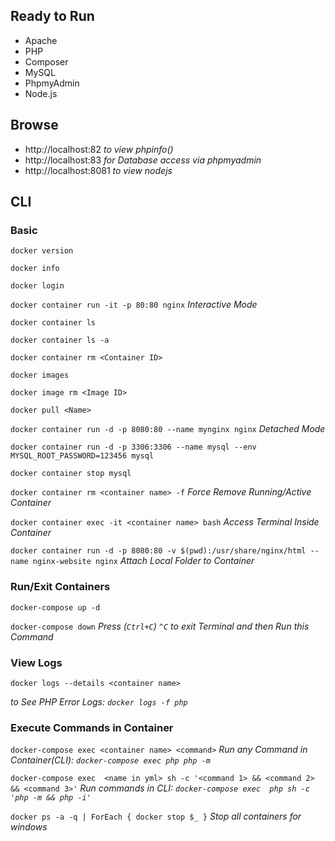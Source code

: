 ## Ready to Run

* Apache
* PHP
* Composer
* MySQL
* PhpmyAdmin
* Node.js

## Browse

* http://localhost:82 _to view phpinfo()_
* http://localhost:83 _for Database access via phpmyadmin_
* http://localhost:8081 _to view nodejs_


## CLI

### Basic
`docker version`

`docker info`

`docker login`

`docker container run -it -p 80:80 nginx`                                                         _Interactive Mode_

`docker container ls`

`docker container ls -a`

`docker container rm <Container ID>`

`docker images`

`docker image rm <Image ID>`

`docker pull <Name>`

`docker container run -d -p 8080:80 --name mynginx nginx`                                         _Detached Mode_

`docker container run -d -p 3306:3306 --name mysql --env MYSQL_ROOT_PASSWORD=123456 mysql`

`docker container stop mysql`

`docker container rm <container name> -f`                                                         _Force Remove Running/Active Container_

`docker container exec -it <container name> bash`                                                 _Access Terminal Inside Container_

`docker container run -d -p 8080:80 -v $(pwd):/usr/share/nginx/html --name nginx-website nginx`   _Attach Local Folder to Container_

### Run/Exit Containers
`docker-compose up -d`
  
`docker-compose down` _Press (```Ctrl+C```) `^C` to exit Terminal and then Run this Command_

### View Logs
`docker logs --details <container name>`

_to See PHP Error Logs: `docker logs -f php`_
### Execute Commands in Container                                                                                                     
`docker-compose exec <container name> <command>`                                                  _Run any Command in Container(CLI): `docker-compose exec php php -m`_

`docker-compose exec  <name in yml> sh -c '<command 1> && <command 2> && <command 3>'`            _Run commands in CLI: `docker-compose exec  php sh -c 'php -m && php -i'`_

`docker ps -a -q | ForEach { docker stop $_ }`    _Stop all containers for windows_
